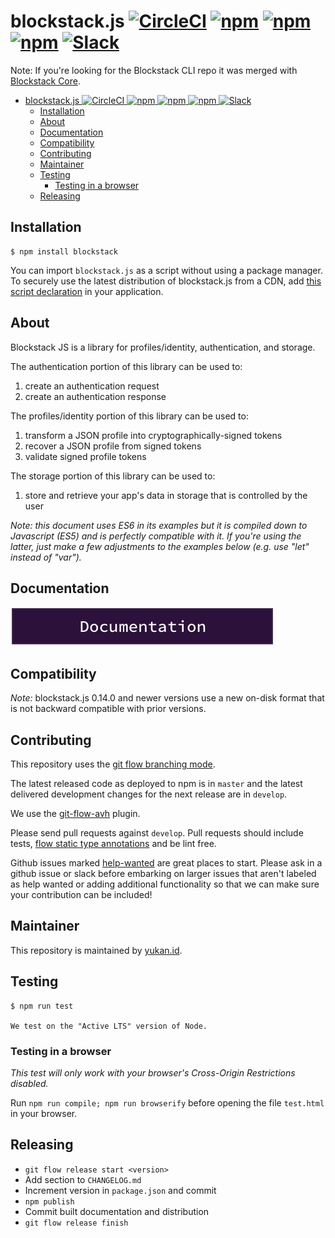 # blockstack.js [![CircleCI](https://img.shields.io/circleci/project/blockstack/blockstack.js/master.svg)](https://circleci.com/gh/blockstack/blockstack.js/tree/master) [![npm](https://img.shields.io/npm/v/blockstack.svg)](https://www.npmjs.com/package/blockstack) [![npm](https://img.shields.io/npm/dm/blockstack.svg)](https://www.npmjs.com/package/blockstack) [![npm](https://img.shields.io/npm/l/blockstack.svg)](https://www.npmjs.com/package/blockstack) [![Slack](https://img.shields.io/badge/join-slack-e32072.svg?style=flat)](http://slack.blockstack.org/)

Note: If you're looking for the Blockstack CLI repo it was merged with [Blockstack Core](https://github.com/blockstack/blockstack-core).

- [blockstack.js ![CircleCI](https://circleci.com/gh/blockstack/blockstack.js/tree/master) ![npm](https://www.npmjs.com/package/blockstack) ![npm](https://www.npmjs.com/package/blockstack) ![npm](https://www.npmjs.com/package/blockstack) ![Slack](http://slack.blockstack.org/)](#blockstackjs-circlecihttpscirclecicomghblockstackblockstackjstreemaster-npmhttpswwwnpmjscompackageblockstack-npmhttpswwwnpmjscompackageblockstack-npmhttpswwwnpmjscompackageblockstack-slackhttpslackblockstackorg)
  - [Installation](#installation)
  - [About](#about)
  - [Documentation](#documentation)
  - [Compatibility](#compatibility)
  - [Contributing](#contributing)
  - [Maintainer](#maintainer)
  - [Testing](#testing)
    - [Testing in a browser](#testing-in-a-browser)
  - [Releasing](#releasing)

## Installation

```
$ npm install blockstack
```

You can import `blockstack.js` as a script without using a package manager. To securely use the latest distribution of blockstack.js from a CDN, add [this script declaration](mdincludes/include:script-dist-file.md) in your application. 


## About

Blockstack JS is a library for profiles/identity, authentication, and storage.

The authentication portion of this library can be used to:

1.  create an authentication request
2.  create an authentication response

The profiles/identity portion of this library can be used to:

1.  transform a JSON profile into cryptographically-signed tokens
2.  recover a JSON profile from signed tokens
3.  validate signed profile tokens

The storage portion of this library can be used to:

1. store and retrieve your app's data in storage that is controlled by the user

_Note: this document uses ES6 in its examples but it is compiled down to Javascript (ES5) and is perfectly compatible with it. If you're using the latter, just make a few adjustments to the examples below (e.g. use "let" instead of "var")._

## Documentation

[![Documentation](/docs-button.png)](http://blockstack.github.io/blockstack.js/index.html)

## Compatibility

_Note:_ blockstack.js 0.14.0 and newer versions use a new on-disk format that is not backward compatible with prior versions.

## Contributing

This repository uses the [git flow branching mode](http://nvie.com/posts/a-successful-git-branching-model/).

The latest released code as deployed to npm is in `master` and the latest delivered development
changes for the next release are in `develop`.

We use the [git-flow-avh](https://github.com/petervanderdoes/gitflow-avh) plugin.

Please send pull requests against `develop`. Pull requests should include tests,
[flow static type annotations](https://flow.org) and be lint free.

Github issues marked [help-wanted](https://github.com/blockstack/blockstack.js/labels/help-wanted)
are great places to start. Please ask in a github issue or slack before embarking
on larger issues that aren't labeled as help wanted or adding additional
functionality so that we can make sure your contribution can be included!

## Maintainer

This repository is maintained by [yukan.id](https://explorer.blockstack.org/name/yukan.id).

## Testing

    $ npm run test

    We test on the "Active LTS" version of Node.

### Testing in a browser

_This test will only work with your browser's Cross-Origin Restrictions disabled._

Run `npm run compile; npm run browserify` before opening the file `test.html`
in your browser.

## Releasing

- `git flow release start <version>`
- Add section to `CHANGELOG.md`
- Increment version in `package.json` and commit
- `npm publish`
- Commit built documentation and distribution
- `git flow release finish`
